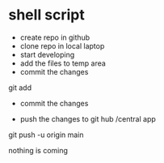 # shell script
* create repo in github
* clone repo in local laptop
* start developing
* add the files to temp area
* commit the changes 

git add <file name >

* commit the changes

* push the changes to git hub /central app

git push -u origin main

nothing is coming


